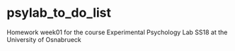 # psylab_to_do_list
Homework week01 for the course Experimental Psychology Lab SS18 at the University of Osnabrueck
